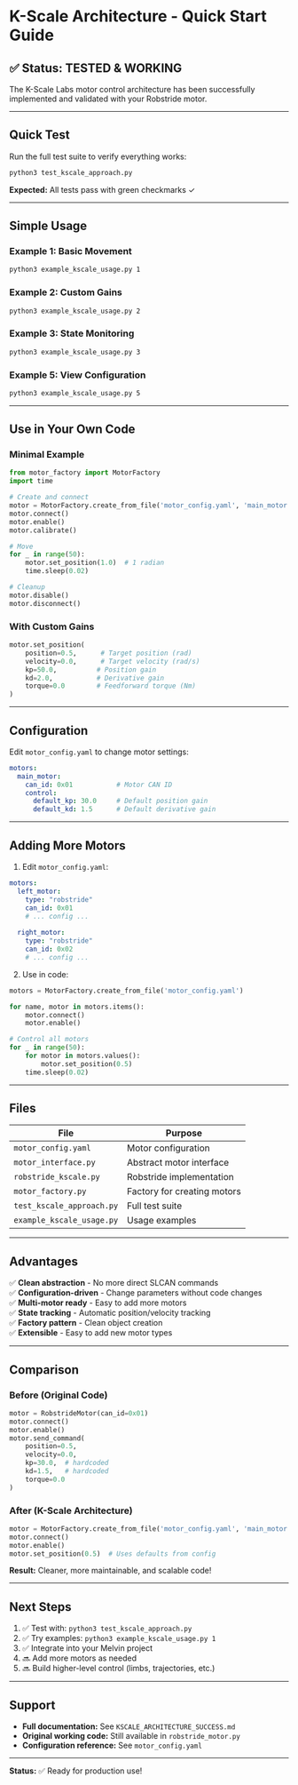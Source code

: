 # K-Scale Architecture - Quick Start Guide

## ✅ Status: TESTED & WORKING

The K-Scale Labs motor control architecture has been successfully implemented and validated with your Robstride motor.

---

## Quick Test

Run the full test suite to verify everything works:

```bash
python3 test_kscale_approach.py
```

**Expected:** All tests pass with green checkmarks ✓

---

## Simple Usage

### Example 1: Basic Movement

```bash
python3 example_kscale_usage.py 1
```

### Example 2: Custom Gains

```bash
python3 example_kscale_usage.py 2
```

### Example 3: State Monitoring

```bash
python3 example_kscale_usage.py 3
```

### Example 5: View Configuration

```bash
python3 example_kscale_usage.py 5
```

---

## Use in Your Own Code

### Minimal Example

```python
from motor_factory import MotorFactory
import time

# Create and connect
motor = MotorFactory.create_from_file('motor_config.yaml', 'main_motor')
motor.connect()
motor.enable()
motor.calibrate()

# Move
for _ in range(50):
    motor.set_position(1.0)  # 1 radian
    time.sleep(0.02)

# Cleanup
motor.disable()
motor.disconnect()
```

### With Custom Gains

```python
motor.set_position(
    position=0.5,      # Target position (rad)
    velocity=0.0,      # Target velocity (rad/s)
    kp=50.0,          # Position gain
    kd=2.0,           # Derivative gain
    torque=0.0        # Feedforward torque (Nm)
)
```

---

## Configuration

Edit `motor_config.yaml` to change motor settings:

```yaml
motors:
  main_motor:
    can_id: 0x01           # Motor CAN ID
    control:
      default_kp: 30.0     # Default position gain
      default_kd: 1.5      # Default derivative gain
```

---

## Adding More Motors

1. Edit `motor_config.yaml`:

```yaml
motors:
  left_motor:
    type: "robstride"
    can_id: 0x01
    # ... config ...
  
  right_motor:
    type: "robstride"
    can_id: 0x02
    # ... config ...
```

2. Use in code:

```python
motors = MotorFactory.create_from_file('motor_config.yaml')

for name, motor in motors.items():
    motor.connect()
    motor.enable()

# Control all motors
for _ in range(50):
    for motor in motors.values():
        motor.set_position(0.5)
    time.sleep(0.02)
```

---

## Files

| File | Purpose |
|------|---------|
| `motor_config.yaml` | Motor configuration |
| `motor_interface.py` | Abstract motor interface |
| `robstride_kscale.py` | Robstride implementation |
| `motor_factory.py` | Factory for creating motors |
| `test_kscale_approach.py` | Full test suite |
| `example_kscale_usage.py` | Usage examples |

---

## Advantages

✅ **Clean abstraction** - No more direct SLCAN commands  
✅ **Configuration-driven** - Change parameters without code changes  
✅ **Multi-motor ready** - Easy to add more motors  
✅ **State tracking** - Automatic position/velocity tracking  
✅ **Factory pattern** - Clean object creation  
✅ **Extensible** - Easy to add new motor types  

---

## Comparison

### Before (Original Code)
```python
motor = RobstrideMotor(can_id=0x01)
motor.connect()
motor.enable()
motor.send_command(
    position=0.5,
    velocity=0.0,
    kp=30.0,  # hardcoded
    kd=1.5,   # hardcoded
    torque=0.0
)
```

### After (K-Scale Architecture)
```python
motor = MotorFactory.create_from_file('motor_config.yaml', 'main_motor')
motor.connect()
motor.enable()
motor.set_position(0.5)  # Uses defaults from config
```

**Result:** Cleaner, more maintainable, and scalable code!

---

## Next Steps

1. ✅ Test with: `python3 test_kscale_approach.py`
2. ✅ Try examples: `python3 example_kscale_usage.py 1`
3. ✅ Integrate into your Melvin project
4. 🔜 Add more motors as needed
5. 🔜 Build higher-level control (limbs, trajectories, etc.)

---

## Support

- **Full documentation:** See `KSCALE_ARCHITECTURE_SUCCESS.md`
- **Original working code:** Still available in `robstride_motor.py`
- **Configuration reference:** See `motor_config.yaml`

---

**Status:** ✅ Ready for production use!

